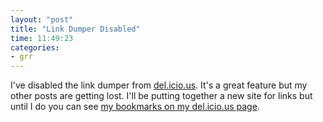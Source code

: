 ```yaml
---
layout: "post"
title: "Link Dumper Disabled"
time: 11:49:23
categories: 
- grr
---
```

I've disabled the link dumper from <a href="http://del.icio.us/" title="Delicious - social bookmarking">del.icio.us</a>. It's a great feature but my other posts are getting lost. I'll be putting together a new site for links but until I do you can see <a href="http://del.icio.us/stuartdallas" title="my del.icio.us">my bookmarks on my del.icio.us page</a>.